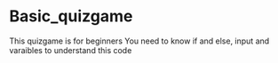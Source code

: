# Basic_quizgame
This quizgame is for beginners
You need to know if and else, input and varaibles to understand this code
